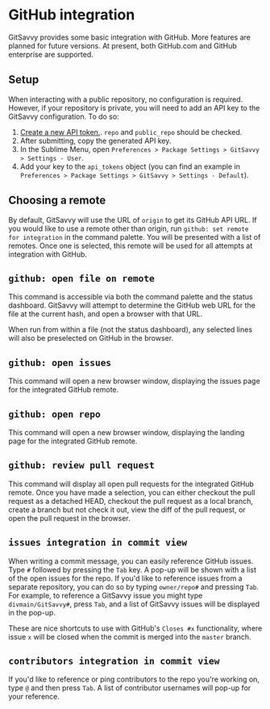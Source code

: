 # GitHub integration

GitSavvy provides some basic integration with GitHub.  More features are planned for future versions.  At present, both GitHub.com and GitHub enterprise are supported.


## Setup

When interacting with a public repository, no configuration is required.  However, if your repository is private, you will need to add an API key to the GitSavvy configuration.  To do so:

1. [Create a new API token.](https://github.com/settings/tokens/new).  `repo` and `public_repo` should be checked.
2. After submitting, copy the generated API key.
3. In the Sublime Menu, open `Preferences > Package Settings > GitSavvy > Settings - User`.
4. Add your key to the `api_tokens` object (you can find an example in `Preferences > Package Settings > GitSavvy > Settings - Default`).


## Choosing a remote

By default, GitSavvy will use the URL of `origin` to get its GitHub API URL.  If you would like to use a remote other than origin, run `github: set remote for integration` in the command palette.  You will be presented with a list of remotes.  Once one is selected, this remote will be used for all attempts at integration with GitHub.


## `github: open file on remote`

This command is accessible via both the command palette and the status dashboard.  GitSavvy will attempt to determine the GitHub web URL for the file at the current hash, and open a browser with that URL.

When run from within a file (not the status dashboard), any selected lines will also be preselected on GitHub in the browser.


## `github: open issues`

This command will open a new browser window, displaying the issues page for the integrated GitHub remote.


## `github: open repo`

This command will open a new browser window, displaying the landing page for the integrated GitHub remote.

## `github: review pull request`

This command will display all open pull requests for the integrated GitHub remote.  Once you have made a selection, you can either checkout the pull request as a detached HEAD, checkout the pull request as a local branch, create a branch but not check it out, view the diff of the pull request, or open the pull request in the browser.


## `issues integration in commit view`

When writing a commit message, you can easily reference GitHub issues.  Type `#` followed by pressing the `Tab` key.  A pop-up will be shown with a list of the open issues for the repo.  If you'd like to reference issues from a separate repository, you can do so by typing `owner/repo#` and pressing `Tab`.  For example, to reference a GitSavvy issue you might type `divmain/GitSavvy#`, press `Tab`, and a list of GitSavvy issues will be displayed in the pop-up.

These are nice shortcuts to use with GitHub's `Closes #x` functionality, where issue `x` will be closed when the commit is merged into the `master` branch.

## `contributors integration in commit view`

If you'd like to reference or ping contributors to the repo you're working on, type `@` and then press `Tab`.  A list of contributor usernames will pop-up for your reference.

